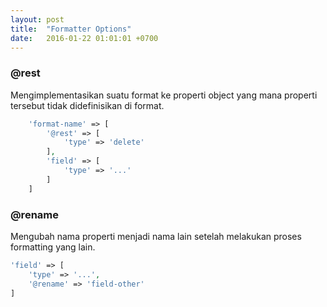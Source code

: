 ```yaml
---
layout: post
title:  "Formatter Options"
date:   2016-01-22 01:01:01 +0700
---
```


### @rest

Mengimplementasikan suatu format ke properti object yang mana properti tersebut tidak
didefinisikan di format.

```php
    'format-name' => [
        '@rest' => [
            'type' => 'delete'
        ],
        'field' => [
            'type' => '...'
        ]
    ]
```

### @rename

Mengubah nama properti menjadi nama lain setelah melakukan proses formatting yang lain.

```php
'field' => [
    'type' => '...',
    '@rename' => 'field-other'
]
```